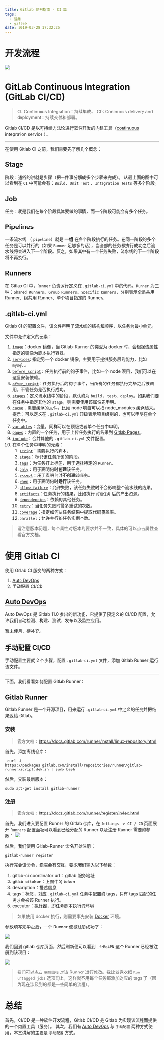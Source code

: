 ```yaml
---
title: Gitlab 使用指南 - CI 篇
tags:
  - 运维
  - gitlab
date: 2019-03-28 17:32:25
---
```


# 开发流程

![](https://upload-images.jianshu.io/upload_images/11353298-0acd8e91712f1c2b.png?imageMogr2/auto-orient/strip%7CimageView2/2/w/1240)


# GitLab Continuous Integration (GitLab CI/CD)

> CI: Continuous Integration：持续集成。
CD: Coninuous delivery and deployment：持续交付和部署。

Gitlab CI/CD 是以可持续方法论进行软件开发的内建工具（[continuous integration service](https://about.gitlab.com/gitlab-ci/) ）。

---

在使用 Gitlab CI 之前，我们需要先了解几个概念：

## Stage

阶段：通俗的讲就是步骤（把一件事分解成多个步骤来完成）。
从最上面的图中可以看到在 `CI` 中可能会有：`Build`、`Unit Test` 、`Integration Tests` 等多个阶段。

## Job

任务：就是我们在每个阶段具体要做的事情，而一个阶段可能会有多个任务。

## Pipelines

一条流水线 （ `pipeline`）就是 **一组** 在各个阶段执行的任务。在同一阶段的多个任务是可以并行的（如果 `Runner` 足够多的话），当全部的任务都执行成功之后流水线将会进入下一个阶段。反之，如果其中有一个任务失败，流水线的下一个阶段将不再执行。

## Runners

在 Gitlab CI 中，`Runner` 负责运行定义在 `.gitlab-ci.yml` 中的代码。`Runner` 为三种：`Shared Runners`、`Group Runners`、`Specific Runners`，分别表示全局共用 Runner、组共用 Runner、单个项目指定的 Runner。

## .gitlab-ci.yml

Gitlab CI 的配置文件，该文件声明了流水线的结构和顺序，以任务为最小单元。

文件中允许定义的元素：

1. [`image`](https://docs.gitlab.com/ce/ci/yaml/README.html#image)：docker 镜像，当 Gitlab-Runner 的类型为 docker 时，会根据该属性指定的镜像为脚本执行容器。
2. [`services`](https://docs.gitlab.com/ce/ci/yaml/README.html#services): 指定另一个 docker 镜像，主要用于提供服务层的能力，比如 `mysql` 。
3. [`before_script`](https://docs.gitlab.com/ce/ci/yaml/README.html#before_script-and-after_script)：任务执行前的钩子事件，比如一个 node 项目，我们可以在这里安装依赖。
4. [`after_script`](https://docs.gitlab.com/ce/ci/yaml/README.html#before_script-and-after_script)：任务执行后的钩子事件，当所有的任务都执行完毕之后被调用，不管任务是否执行成功。
5. [`stages`](https://docs.gitlab.com/ce/ci/yaml/README.html#stages)：定义流水线中的阶段，默认的为 `build` 、`test`、`deploy`。如果我们要在任务中指定其他的 `stage`，则需要使用该属性先申明。
6. [`cache`](https://docs.gitlab.com/ce/ci/yaml/README.html#cache)：需要缓存的文件，比如 node 项目可以把 node_modules 缓存起来。提示：可以定义在 `.gitlab-ci.yml` 顶级表示项目级别的，也可以申明在单个任务中。
7. [`variables`](https://docs.gitlab.com/ce/ci/yaml/README.html#variables)：变量，同样可以在顶级或者单个任务中申明。
8. [`pages`](https://docs.gitlab.com/ce/ci/yaml/README.html#pages)：内置的一个任务，用于上传任务执行的结果到 [Gitlab Pages](https://docs.gitlab.com/ce/user/project/pages/index.html)。
9. [`include`](https://docs.gitlab.com/ce/ci/yaml/README.html#include)：合并其他的 `.gitlab-ci.yml` 文件配置。
8. 在单个任务中申明的元素：
   1.  [`script`](https://docs.gitlab.com/ce/ci/yaml/README.html#script)：需要执行的脚本。
   2. [`stage`](https://docs.gitlab.com/ce/ci/yaml/README.html#stage)：标识该任务所属的阶段。
   3. [`tags`](https://docs.gitlab.com/ce/ci/yaml/README.html#tags)：为任务打上标签，用于选择特定的 `Runner`。
   4. [`only`](https://docs.gitlab.com/ce/ci/yaml/README.html#onlyexcept-basic)：用于表明何时**创建**该任务。
   5. [`except`](https://docs.gitlab.com/ce/ci/yaml/README.html#onlyexcept-basic)：用于表明何时**不创建**该任务。
   6. [`when`](https://docs.gitlab.com/ce/ci/yaml/README.html#when)：用于表明何时**运行**该任务。
   7. [`allow_failure`](https://docs.gitlab.com/ce/ci/yaml/README.html#allow_failure)：允许失败，该任务失败时不会影响整个流水线的结果。
   8. [`artifacts`](https://docs.gitlab.com/ce/ci/yaml/README.html#artifacts)：任务执行的结果，比如执行 `打包任务` 后的产出资源。
   9. [`dependencies`](https://docs.gitlab.com/ce/ci/yaml/README.html#dependencies)：依赖的其他任务。
   10. [`retry`](https://docs.gitlab.com/ce/ci/yaml/README.html#retry)：当任务失败时最多重试的次数。
   11. [`coverage`](https://docs.gitlab.com/ce/ci/yaml/README.html#coverage)：指定如何从任务结果中提取代码覆盖率。
   12. [`parallel`](https://docs.gitlab.com/ce/ci/yaml/README.html#parallel)：允许并行的任务实例个数。

> 请注意版本问题，每个属性对版本的要求并不一致，具体的可以点击属性查看官方文档。

# 使用 Gitlab CI

使用 Gitlab CI 服务的两种方式：
1. [Auto DevOps](https://docs.gitlab.com/ce/topics/autodevops/index.html)
2. 手动配置 CI/CD

## [Auto DevOps](https://docs.gitlab.com/ce/topics/autodevops/index.html)

Auto DevOps 是 Gitlab 11.0 推出的新功能，它提供了预定义的 CI/CD 配置，允许我们自动检测、构建、测试、发布以及监控应用。

暂未使用，待补充。

## 手动配置 CI/CD

手动配置主要就 2 个步骤，配置 `.gitlab-ci.yml` 文件，添加 Gitlab Runner 运行该文件。

---

下面，我们看看如何配置 Gitlab Runner：

## Gitlab Runner

Gitlab Runner 是一个开源项目，用来运行 `.gitlab-ci.yml` 中定义的任务并把结果返给 Gitlab。

### 安装

> 官方文档：https://docs.gitlab.com/runner/install/linux-repository.html

首先，添加离线仓库：

```
 curl -L https://packages.gitlab.com/install/repositories/runner/gitlab-runner/script.deb.sh | sudo bash
```
然后，安装最新版本：

```
sudo apt-get install gitlab-runner
```

### 注册

> 官方文档：https://docs.gitlab.com/runner/register/index.html

首先，我们进入要配置 Runner 的 Gitlab 仓库，在 `Settings -> CI / CD` 页面展开 `Runners` 配置面板可以看到已经分配的 Runner 以及注册 Runner 需要的参数：
![](https://upload-images.jianshu.io/upload_images/11353298-e900a4c97a1003cb.png?imageMogr2/auto-orient/strip%7CimageView2/2/w/1240)

然后，我们使用 Gitlab-Runner 命名开始注册：

```
gitlab-runner register
```
执行完会该命令，终端会有交互，要求我们输入以下参数：

1. gitlab-ci coordinator url ：gitlab 服务地址
2. gitlab-ci token：上图中的 token
3. description：描述信息
4. tags：标签，对应 `.gitlab-ci.yml` 任务中配置的 tags，只有 tags 匹配的任务才会被该 Runner 执行。
5. executor：[执行器](https://docs.gitlab.com/runner/executors/README.html)，即任务脚本执行的环境

> 如果使用 docker 执行，则需要事先安装 [Docker](https://docs.docker.com/install/linux/docker-ce/ubuntu/) 环境。

参数填写完毕之后，一个 Runner 便被注册成功了：

![](https://upload-images.jianshu.io/upload_images/11353298-2246a0cf9fc82160.png?imageMogr2/auto-orient/strip%7CimageView2/2/w/1240)


我们回到 gitlab 仓库页面，然后刷新便可以看到 `_fzBq4PN` 这个 Runner 已经被注册到该项目：

![](https://upload-images.jianshu.io/upload_images/11353298-8e03c177ca9db9f1.png?imageMogr2/auto-orient/strip%7CimageView2/2/w/1240)

> 我们可以点击 `编辑图标` 对该 Runner 进行修改。我比较喜欢把 `Run untagged jobs` 选项勾上，这样就不用每个任务都添加对应的 tags 了（因为现在涉及到的都是一些简单的流程）。


# 总结
首先，CI/CD 是一种软件开发流程，Gitlab CI/CD 是 Gitlab 为实现该流程而提供的一个内置工具（服务）。
其次，我们有 [Auto DevOps](https://docs.gitlab.com/ce/topics/autodevops/index.html) 与 `手动配置` 两种方式使用，本文讲解的主要是 `手动配置` 方式。
